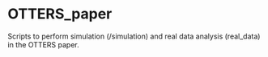# OTTERS_paper

Scripts to perform simulation (/simulation) and real data analysis (real_data) in the OTTERS paper. 
